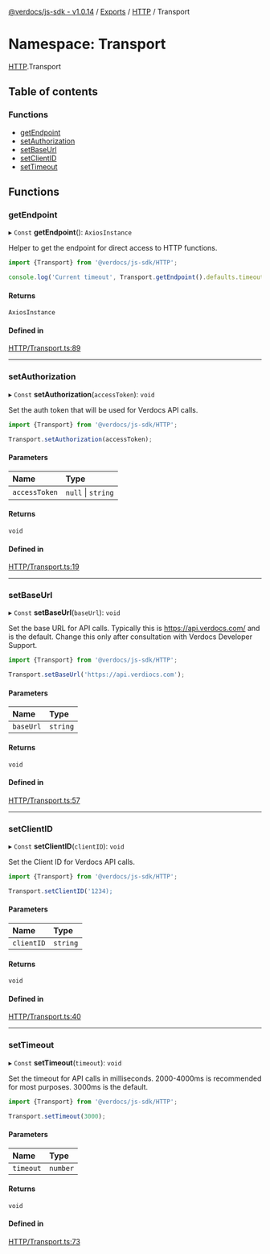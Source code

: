 [@verdocs/js-sdk - v1.0.14](../README.md) / [Exports](../modules.md) / [HTTP](HTTP.md) / Transport

# Namespace: Transport

[HTTP](HTTP.md).Transport

## Table of contents

### Functions

- [getEndpoint](HTTP.Transport.md#getendpoint)
- [setAuthorization](HTTP.Transport.md#setauthorization)
- [setBaseUrl](HTTP.Transport.md#setbaseurl)
- [setClientID](HTTP.Transport.md#setclientid)
- [setTimeout](HTTP.Transport.md#settimeout)

## Functions

### getEndpoint

▸ `Const` **getEndpoint**(): `AxiosInstance`

Helper to get the endpoint for direct access to HTTP functions.

```typescript
import {Transport} from '@verdocs/js-sdk/HTTP';

console.log('Current timeout', Transport.getEndpoint().defaults.timeout);
```

#### Returns

`AxiosInstance`

#### Defined in

[HTTP/Transport.ts:89](https://github.com/Verdocs/js-sdk/blob/main/src/HTTP/Transport.ts#L89)

___

### setAuthorization

▸ `Const` **setAuthorization**(`accessToken`): `void`

Set the auth token that will be used for Verdocs API calls.

```typescript
import {Transport} from '@verdocs/js-sdk/HTTP';

Transport.setAuthorization(accessToken);
```

#### Parameters

| Name | Type |
| :------ | :------ |
| `accessToken` | ``null`` \| `string` |

#### Returns

`void`

#### Defined in

[HTTP/Transport.ts:19](https://github.com/Verdocs/js-sdk/blob/main/src/HTTP/Transport.ts#L19)

___

### setBaseUrl

▸ `Const` **setBaseUrl**(`baseUrl`): `void`

Set the base URL for API calls. Typically this is https://api.verdocs.com/ and is the default. Change this only after consultation
with Verdocs Developer Support.

```typescript
import {Transport} from '@verdocs/js-sdk/HTTP';

Transport.setBaseUrl('https://api.verdiocs.com');
```

#### Parameters

| Name | Type |
| :------ | :------ |
| `baseUrl` | `string` |

#### Returns

`void`

#### Defined in

[HTTP/Transport.ts:57](https://github.com/Verdocs/js-sdk/blob/main/src/HTTP/Transport.ts#L57)

___

### setClientID

▸ `Const` **setClientID**(`clientID`): `void`

Set the Client ID for Verdocs API calls.

```typescript
import {Transport} from '@verdocs/js-sdk/HTTP';

Transport.setClientID('1234);
```

#### Parameters

| Name | Type |
| :------ | :------ |
| `clientID` | `string` |

#### Returns

`void`

#### Defined in

[HTTP/Transport.ts:40](https://github.com/Verdocs/js-sdk/blob/main/src/HTTP/Transport.ts#L40)

___

### setTimeout

▸ `Const` **setTimeout**(`timeout`): `void`

Set the timeout for API calls in milliseconds. 2000-4000ms is recommended for most purposes. 3000ms is the default.

```typescript
import {Transport} from '@verdocs/js-sdk/HTTP';

Transport.setTimeout(3000);
```

#### Parameters

| Name | Type |
| :------ | :------ |
| `timeout` | `number` |

#### Returns

`void`

#### Defined in

[HTTP/Transport.ts:73](https://github.com/Verdocs/js-sdk/blob/main/src/HTTP/Transport.ts#L73)
